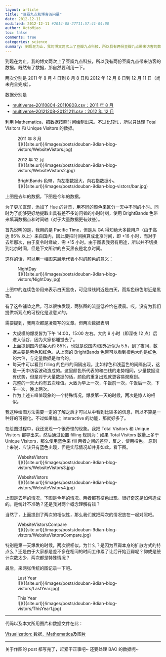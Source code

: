 ```yaml
---
layout: article
title: "豆瓣九点和博客访问量"
date: 2012-12-11
modified: 2012-12-11 #2014-08-27T11:57:41-04:00
author: OctoMiao
toc: false
comments: true
categories: science
summary: 到现在为止，我的博文两次上了豆瓣九点科技，所以我有两份豆瓣九点带来访客的数据。既然有了数据，那自然要利用一下。
---
```






到现在为止，我的博文两次上了豆瓣九点科技，所以我有两份豆瓣九点带来访客的数据。既然有了数据，那自然要利用一下。

两次分别是 2011 年 8 月 4 日到 8 月 8 日和 2012 年 12 月 8 日到 12 月 11 日（尚未完全完成）。

数据分别是

* [multiverse-20110804-20110808.csv：2011 年 8 月]({{site.url}}/images/posts/douban-9dian-blog-vistors/multiverse-20110804-20110808.csv)
* [multiverse-20121208-20121211.csv：2012 年 12 月]({{site.url}}/images/posts/douban-9dian-blog-vistors/multiverse-20121208-20121211.csv)

利用 Mathematica，把数据按照时间绘制出来。不过比较忙，所以只处理 Total Visitors 和 Unique Visitors 的数据。

<figure markdown="1">
<figcaption>
2011 年 8 月
</figcaption>
![]({{site.url}}/images/posts/douban-9dian-blog-vistors/WebsiteVistors.jpg)
</figure>


<figure markdown="1">
<figcaption>
2012 年 12 月
</figcaption>
![]({{site.url}}/images/posts/douban-9dian-blog-vistors/WebsiteVistors2.jpg)
</figure>

<figure markdown="1">
<figcaption>
BrightBands 色带，向左指数据大，向右指数据小。
</figcaption>
![]({{site.url}}/images/posts/douban-9dian-blog-vistors/bar.jpg)
</figure>




上图是去年的数据，下图是今年的数据。

为了更加直观，添加了 Hue 的背景，用不同的颜色来区分一天中不同的小时。同时为了能够更好地提取出具有差不多访问者的小时时刻，使用 BrightBands 色带来填满数据点和时间轴（对于大量数据更有效些）。

首先说明的是，我用的是 Pacific Time，但是从 GA 得知绝大多数用户（由于高达 85% 以上）来自国内，因此要把时间换算成北京时间，即 +16 小时，而对于去年那次，由于夏令时缘故，需 +15 小时。由于图表我另有用途，所以并不切换到北京时间，但是下文所讲的白天黑夜是北京时间。

这样的话，可以用一幅图来展示代表小时的颜色的意义：

<figure markdown="1">
<figcaption>
NightDay
</figcaption>
![]({{site.url}}/images/posts/douban-9dian-blog-vistors/NightDay.jpg)
</figure>



上图中的连续色带用来表示白天黑夜，可见绿线附近是白天，而紫色粉色附近是黑夜。

有了这些铺垫之后，可以很快发现，两张图的流量低谷恰在凌晨。哎，没有为我们提供新观点的可视化是没意义的。

需要提到，我两次都是凌晨写的文章。但两次数据表明

* 大规模的爆发皆为下午 14:00，15:00 左右。大约 9 小时（即深夜 12 点）后进入低谷，因为大家都睡觉去了。
* 上面提到国内访客大约 85%，也就是说国内/国外近似为 5.5，到了夜间，数据主要是紫色和红色。从上面的 BrightBands 色带可以看到橙色大约是红色的六倍，与定量数据是吻合的。
* 每天中可以看到 filling 的色带的间隔出现，比如绿色和浅蓝色的间隔出现，这是一天中访客波动造成的。这里颜色所代表的和曲线的走势相同，少量数据没有优势，但是对于大量数据的话，颜色的重复出现就更容易观察到。
* 完整的一天大约有五次峰值。大致为早上一次，午饭前一次，午饭后一次，下午一次，晚上两次。
* 作为上述五峰值现象的一个特殊情况，爆发第一天的时候，两次是惊人的相似。

我这种绘图方法需要一定的了解之后才可以从中看到比较多的信息，所以不算是一种好的可视化。不过如果加上 interactive 的功能，那就好多了。



在绘图过程中，我还发现一个很奇怪的现象。我把 Total Visitors 和 Unique Visitors 都导出来，然后通过设置 filling 规则为：如果 Total Visitors 数量上多于 Unique Visitors，那么使用蓝色来 fill 两者之间的差异，反之，使用桔色。
原则上来说，应该只有蓝色出现，但是实际情况却并非如此。看下图。

<figure markdown="1">
<figcaption>
WebsiteVistors
</figcaption>
![]({{site.url}}/images/posts/douban-9dian-blog-vistors/WebsiteVistors3.jpg)
</figure>


<figure markdown="1">
<figcaption>
WebsiteVistors
</figcaption>
![]({{site.url}}/images/posts/douban-9dian-blog-vistors/WebsiteVistors4.jpg)
</figure>


上图是去年的情况，下图是今年的情况。两者都有桔色出现。很好奇这是如何造成的。是统计不准确？还是我对两个概念理解有错？


当然了，上面提到了两次的相似性，那么我们就把两次的情况放在一起对照吧。

<figure markdown="1">
<figcaption>
WebsiteVistorsCompare
</figcaption>
![]({{site.url}}/images/posts/douban-9dian-blog-vistors/WebsiteVistorsCompare.jpg)
</figure>



特别是第一天爆发的时候，两次很相似。为什么？是因为豆瓣本身的扩散方式的特点么？还是由于大家都是差不多在相同的时间工作累了让后开始豆瓣呢？抑或是统计次数太少，两次都是特殊情况？



最后，来两张传统的图记录一下吧。

<figure markdown="1">
<figcaption>
Last Year
</figcaption>
![]({{site.url}}/images/posts/douban-9dian-blog-vistors/LastYear.jpg)
</figure>


<figure markdown="1">
<figcaption>
This Year
</figcaption>
![]({{site.url}}/images/posts/douban-9dian-blog-vistors/ThisYear1.jpg)
</figure>





-----

代码以及本文所用图片和数据文件在此：

[Visualization: 数据、Mathematica及图片]({{site.url}}/images/posts/douban-9dian-blog-vistors/Visualization.zip)


-----

关于作图的 post 都写完了，赶紧干正事吧~ 还要处理 BAO 的数据呢~

